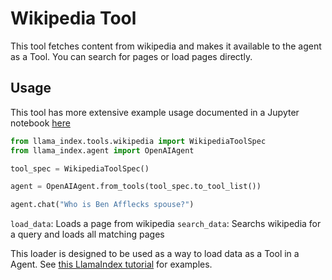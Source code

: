 # Wikipedia Tool

This tool fetches content from wikipedia and makes it available to the agent as a Tool. You can search for pages or load pages directly.

## Usage

This tool has more extensive example usage documented in a Jupyter notebook [here](https://github.com/emptycrown/llama-hub/tree/main/llama_hub/tools/notebooks/wikipedia.ipynb)

```python
from llama_index.tools.wikipedia import WikipediaToolSpec
from llama_index.agent import OpenAIAgent

tool_spec = WikipediaToolSpec()

agent = OpenAIAgent.from_tools(tool_spec.to_tool_list())

agent.chat("Who is Ben Afflecks spouse?")
```

`load_data`: Loads a page from wikipedia
`search_data`: Searchs wikipedia for a query and loads all matching pages

This loader is designed to be used as a way to load data as a Tool in a Agent.
See [this LlamaIndex tutorial][1] for examples.

[1]: https://gpt-index.readthedocs.io/en/stable/examples/index_structs/knowledge_graph/KnowledgeGraphIndex_vs_VectorStoreIndex_vs_CustomIndex_combined.html#load-data-from-wikipedia
